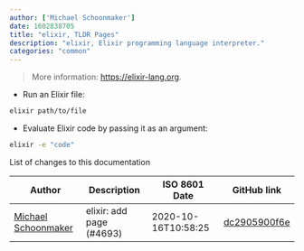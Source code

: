 ```yaml
---
author: ['Michael Schoonmaker']
date: 1602838705
title: "elixir, TLDR Pages"
description: "elixir, Elixir programming language interpreter."
categories: "common"
---
```

> More information: <https://elixir-lang.org>.

- Run an Elixir file:

```bash
elixir path/to/file
```

- Evaluate Elixir code by passing it as an argument:

```bash
elixir -e "code"
```
List of changes to this documentation


Author | Description | ISO 8601 Date | GitHub link
------|-----|-----|-----
[Michael Schoonmaker](mailto:michael.r.schoonmaker@gmail.com) | elixir: add page (#4693) | 2020-10-16T10:58:25 | [dc2905900f6e](https://github.com/tldr-pages/tldr/commit/dc2905900f6e485d91a1ee22c147fa0deede05f3)

